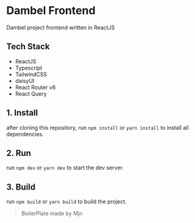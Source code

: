 # Dambel Frontend 
Dambel project frontend written in ReactJS

## Tech Stack
- ReactJS
- Typescript
- TailwindCSS
- daisyUI
- React Router v6
- React Query

## 1. Install
after cloning this repository, run `npm install` or `yarn install` to install all dependencies.

## 2. Run
run `npm dev` or `yarn dev` to start the dev server.


## 3. Build
run `npm build` or `yarn build` to build the project.


> BoilerPlate made by Mjn